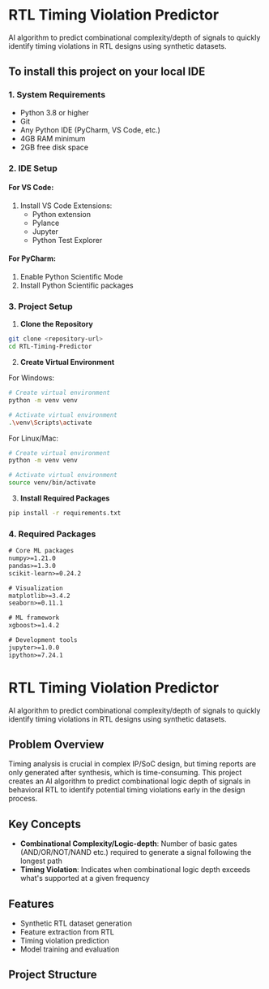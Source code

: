 # RTL Timing Violation Predictor

AI algorithm to predict combinational complexity/depth of signals to quickly identify timing violations in RTL designs using synthetic datasets.

## To install this project on your local IDE

### 1. System Requirements
- Python 3.8 or higher
- Git
- Any Python IDE (PyCharm, VS Code, etc.)
- 4GB RAM minimum
- 2GB free disk space

### 2. IDE Setup

#### For VS Code:
1. Install VS Code Extensions:
   - Python extension
   - Pylance
   - Jupyter
   - Python Test Explorer

#### For PyCharm:
1. Enable Python Scientific Mode
2. Install Python Scientific packages

### 3. Project Setup

1. **Clone the Repository**
```bash
git clone <repository-url>
cd RTL-Timing-Predictor
```

2. **Create Virtual Environment**

For Windows:
```bash
# Create virtual environment
python -m venv venv

# Activate virtual environment
.\venv\Scripts\activate
```

For Linux/Mac:
```bash
# Create virtual environment
python -m venv venv

# Activate virtual environment
source venv/bin/activate
```

3. **Install Required Packages**
```bash
pip install -r requirements.txt
```

### 4. Required Packages

```txt
# Core ML packages
numpy>=1.21.0
pandas>=1.3.0
scikit-learn>=0.24.2

# Visualization
matplotlib>=3.4.2
seaborn>=0.11.1

# ML framework
xgboost>=1.4.2

# Development tools
jupyter>=1.0.0
ipython>=7.24.1
```

# RTL Timing Violation Predictor

AI algorithm to predict combinational complexity/depth of signals to quickly identify timing violations in RTL designs using synthetic datasets.

## Problem Overview

Timing analysis is crucial in complex IP/SoC design, but timing reports are only generated after synthesis, which is time-consuming. This project creates an AI algorithm to predict combinational logic depth of signals in behavioral RTL to identify potential timing violations early in the design process.

## Key Concepts

- **Combinational Complexity/Logic-depth**: Number of basic gates (AND/OR/NOT/NAND etc.) required to generate a signal following the longest path
- **Timing Violation**: Indicates when combinational logic depth exceeds what's supported at a given frequency

## Features

- Synthetic RTL dataset generation
- Feature extraction from RTL
- Timing violation prediction
- Model training and evaluation

## Project Structure